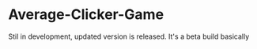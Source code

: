 # Average-Clicker-Game

Stil in development, updated version is released. It's a beta build basically